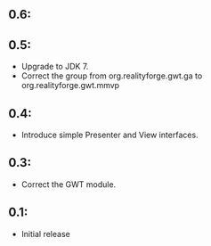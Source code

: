 ## 0.6:

## 0.5:
* Upgrade to JDK 7.
* Correct the group from org.realityforge.gwt.ga to org.realityforge.gwt.mmvp

## 0.4:

* Introduce simple Presenter and View interfaces.

## 0.3:

* Correct the GWT module.

## 0.1:

* Initial release
